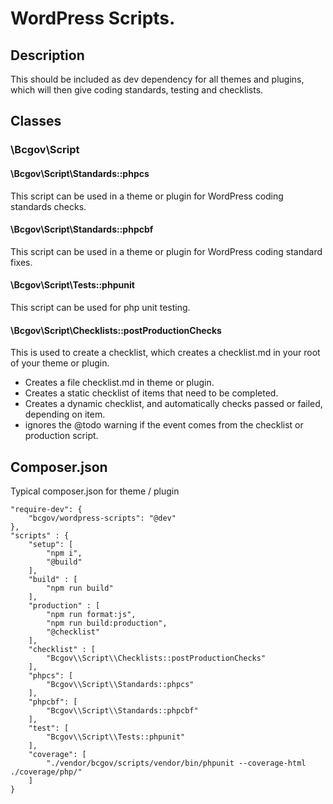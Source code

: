 # WordPress Scripts.

## Description
This should be included as dev dependency for all themes and plugins, which will then give coding standards, testing and checklists.




## Classes

### \Bcgov\Script

#### \Bcgov\Script\Standards::phpcs
This script can be used in a theme or plugin for WordPress coding standards checks.

#### \Bcgov\Script\Standards::phpcbf
This script can be used in a theme or plugin for WordPress coding standard fixes.

#### \Bcgov\Script\Tests::phpunit
This script can be used for php unit testing.

#### \Bcgov\Script\Checklists::postProductionChecks
This is used to create a checklist, which creates a checklist.md in your root of your theme or plugin.

* Creates a file checklist.md in theme or plugin.
* Creates a static checklist of items that need to be completed.
* Creates a dynamic checklist, and automatically checks passed or failed, depending on item.
* ignores the @todo warning if the event comes from the checklist or production script.


## Composer.json

Typical composer.json for theme / plugin

```
"require-dev": {
    "bcgov/wordpress-scripts": "@dev"
},
"scripts" : {
    "setup": [
        "npm i",
        "@build"
    ],
    "build" : [
        "npm run build"
    ],
    "production" : [
        "npm run format:js",
        "npm run build:production",
        "@checklist"
    ],
    "checklist" : [
        "Bcgov\\Script\\Checklists::postProductionChecks"
    ],
    "phpcs": [
        "Bcgov\\Script\\Standards::phpcs"
    ],
    "phpcbf": [
        "Bcgov\\Script\\Standards::phpcbf"
    ],
    "test": [
        "Bcgov\\Script\\Tests::phpunit"
    ],
    "coverage": [
        "./vendor/bcgov/scripts/vendor/bin/phpunit --coverage-html ./coverage/php/"
    ]
}
```
